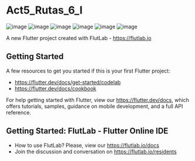 # Act5_Rutas_6_I
![image](https://github.com/user-attachments/assets/685da993-4a50-445b-a9ae-c5cba4a8d006)
![image](https://github.com/user-attachments/assets/6e8c05db-03d5-4317-9587-e7b9b2cb7a3a)
![image](https://github.com/user-attachments/assets/2878014d-4470-454f-b86f-94c9af3618f6)
![image](https://github.com/user-attachments/assets/e8c74a9c-b90a-4450-aac4-2e93e88d7cb6)
![image](https://github.com/user-attachments/assets/466d7cbd-9221-4acc-9f97-3a2bc09948f2)
![image](https://github.com/user-attachments/assets/f1b11d3c-02b2-4ed3-8839-b2446abcd3c9)

A new Flutter project created with FlutLab - https://flutlab.io

## Getting Started

A few resources to get you started if this is your first Flutter project:

- https://flutter.dev/docs/get-started/codelab
- https://flutter.dev/docs/cookbook

For help getting started with Flutter, view our
https://flutter.dev/docs, which offers tutorials,
samples, guidance on mobile development, and a full API reference.

## Getting Started: FlutLab - Flutter Online IDE

- How to use FlutLab? Please, view our https://flutlab.io/docs
- Join the discussion and conversation on https://flutlab.io/residents

